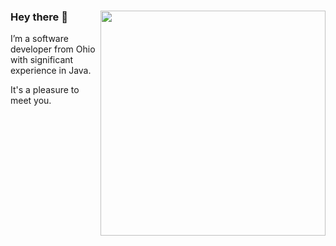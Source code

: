 ### Hey there 👋 <img align='right' src="https://github-readme-stats.vercel.app/api?username=Spazzinq&count_private=true&show_icons=true&include_all_commits=true&hide_rank=true&&hide=stars&hide_border=true&custom_title=My Stats" width=360>

I’m a software developer from Ohio with significant experience in Java.

It's a pleasure to meet you.

<!--
**Spazzinq/Spazzinq** is a ✨ _special_ ✨ repository because its `README.md` (this file) appears on your GitHub profile.

Here are some ideas to get you started:

- 🔭 I’m currently working on ...
- 🌱 I’m currently learning ...
- 👯 I’m looking to collaborate on ...
- 🤔 I’m looking for help with ...
- 💬 Ask me about ...
- 📫 How to reach me: ...
- 😄 Pronouns: ...
- ⚡ Fun fact: ...
-->
